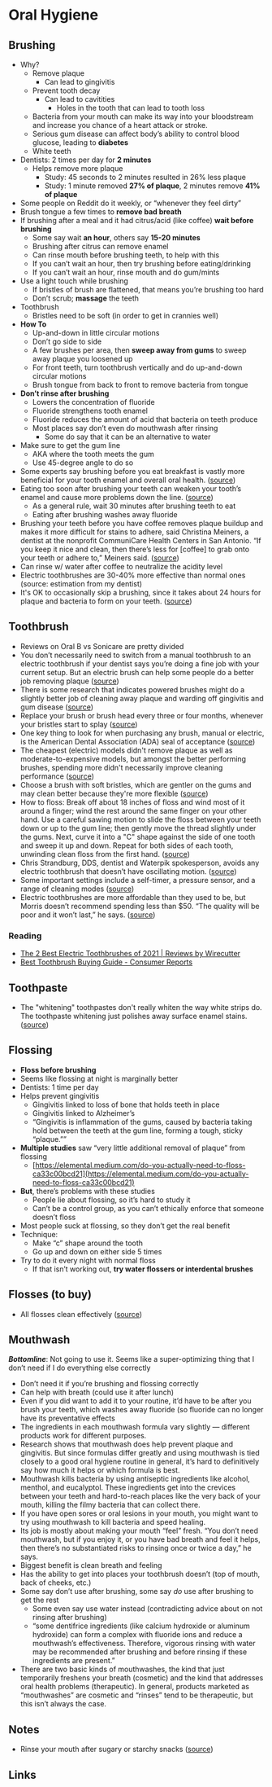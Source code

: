 # Oral Hygiene

## Brushing

- Why?
  - Remove plaque
    - Can lead to gingivitis
  - Prevent tooth decay
    - Can lead to cavitities
      - Holes in the tooth that can lead to tooth loss
  - Bacteria from your mouth can make its way into your bloodstream and increase you chance of a heart attack or stroke.
  - Serious gum disease can affect body’s ability to control blood glucose, leading to **diabetes**
  - White teeth
- Dentists: 2 times per day for **2 minutes**
  - Helps remove more plaque
    - Study: 45 seconds to 2 minutes resulted in 26% less plaque
    - Study: 1 minute removed **27% of plaque**, 2 minutes remove **41% of plaque**
- Some people on Reddit do it weekly, or “whenever they feel dirty”
- Brush tongue a few times to **remove bad breath**
- If brushing after a meal and it had citrus/acid (like coffee) **wait before brushing**
  - Some say wait **an hour**, others say **15-20 minutes**
  - Brushing after citrus can remove enamel
  - Can rinse mouth before brushing teeth, to help with this
  - If you can’t wait an hour, then try brushing before eating/drinking
  - If you can’t wait an hour, rinse mouth and do gum/mints
- Use a light touch while brushing
  - If bristles of brush are flattened, that means you’re brushing too hard
  - Don’t scrub; **massage** the teeth
- Toothbrush
  - Bristles need to be soft (in order to get in crannies well)
- **How To**
  - Up-and-down in little circular motions
  - Don’t go side to side
  - A few brushes per area, then **sweep away from gums** to sweep away plaque you loosened up
  - For front teeth, turn toothbrush vertically and do up-and-down circular motions
  - Brush tongue from back to front to remove bacteria from tongue
- **Don’t rinse after brushing**
  - Lowers the concentration of fluoride
  - Fluoride strengthens tooth enamel
  - Fluoride reduces the amount of acid that bacteria on teeth produce
  - Most places say don’t even do mouthwash after rinsing
    - Some do say that it can be an alternative to water
- Make sure to get the gum line
  - AKA where the tooth meets the gum
  - Use 45-degree angle to do so
- Some experts say brushing before you eat breakfast is vastly more beneficial for your tooth enamel and overall oral health. ([source](https://www.healthline.com/health/should-you-brush-your-teeth-before-or-after-breakfast#:~:text=Some%20experts%20say%20brushing%20before%20you%20eat%20breakfast%20is%20vastly%20more%20beneficial%20for%20your%20tooth%20enamel%20and%20overall%20oral%20health.))
- Eating too soon after brushing your teeth can weaken your tooth’s enamel and cause more problems down the line. ([source](https://drswansondmd.com/long-wait-eat-brushing-teeth/#:~:text=Eating%20too%20soon%20after%20brushing%20your%20teeth%20can%20weaken%20your%20tooth%E2%80%99s%20enamel%20and%20cause%20more%20problems%20down%20the%20line.))
  - As a general rule, wait 30 minutes after brushing teeth to eat
  - Eating after brushing washes away fluoride
- Brushing your teeth before you have coffee removes plaque buildup and makes it more difficult for stains to adhere, said Christina Meiners, a dentist at the nonprofit CommuniCare Health Centers in San Antonio. “If you keep it nice and clean, then there’s less for [coffee] to grab onto your teeth or adhere to,” Meiners said. ([source](https://www.huffpost.com/entry/brush-teeth-before-after-coffee_l_6026c2eec5b680717ee77529#:~:text=Brushing%20your%20teeth%20before%20you%20have%20coffee%20removes%20plaque%20buildup%20and%20makes%20it%20more%20difficult%20for%20stains%20to%20adhere%2C%20said%20Christina%20Meiners%2C%20a%20dentist%20at%20the%20nonprofit%20CommuniCare%20Health%20Centers%20in%20San%20Antonio.%20%E2%80%9CIf%20you%20keep%20it%20nice%20and%20clean%2C%20then%20there%E2%80%99s%20less%20for%20%5Bcoffee%5D%20to%20grab%20onto%20your%20teeth%20or%20adhere%20to%2C%E2%80%9D%20Meiners%20said.))
- Can rinse w/ water after coffee to neutralize the acidity level
- Electric toothbrushes are 30-40% more effective than normal ones (source: estimation from my dentist)
- It's OK to occasionally skip a brushing, since it takes about 24 hours for plaque and bacteria to form on your teeth. ([source](https://www.consumerreports.org/cro/toothbrushes/buying-guide/index.htm#:~:text=It's%20OK%20to%20occasionally%20skip%20a%20brushing%2C%20since%20it%20takes%20about%2024%20hours%20for%20plaque%20and%20bacteria%20to%20form%20on%20your%20teeth.))

## Toothbrush

- Reviews on Oral B vs Sonicare are pretty divided
- You don’t necessarily need to switch from a manual toothbrush to an electric toothbrush if your dentist says you’re doing a fine job with your current setup. But an electric brush can help some people do a better job removing plaque ([source](https://www.consumerreports.org/cro/toothbrushes/buying-guide/index.htm#:~:text=You%20don%E2%80%99t%20necessarily%20need%20to%20switch%20from%20a%20manual%20toothbrush%20to%20an%20electric%20toothbrush%20if%20your%20dentist%20says%20you%E2%80%99re%20doing%20a%20fine%20job%20with%20your%20current%20setup.%20But%20an%20electric%20brush%20can%20help%20some%20people%20do%20a%20better%20job%20removing%20plaque))
- There is some research that indicates powered brushes might do a slightly better job of cleaning away plaque and warding off gingivitis and gum disease ([source](https://www.consumerreports.org/cro/toothbrushes/buying-guide/index.htm#:~:text=there%20is%20some%20research%20that%20indicates%20powered%20brushes%20might%20do%20a%20slightly%20better%20job%20of%20cleaning%20away%20plaque%20and%20warding%20off%20gingivitis%20and%20gum%20disease))
- Replace your brush or brush head every three or four months, whenever your bristles start to splay ([source](https://www.consumerreports.org/cro/toothbrushes/buying-guide/index.htm#:~:text=Replace%20your%20brush%20or%20brush%20head%20every%20three%20or%20four%20months%2C%20whenever%20your%20bristles%20start%20to%20splay))
- One key thing to look for when purchasing any brush, manual or electric, is the American Dental Association (ADA) seal of acceptance ([source](<https://www.consumerreports.org/cro/toothbrushes/buying-guide/index.htm#:~:text=One%20key%20thing%20to%20look%20for%20when%20purchasing%20any%20brush%2C%20manual%20or%20electric%2C%20is%20the%20American%20Dental%20Association%20(ADA)%20seal%20of%20acceptance>))
- The cheapest (electric) models didn't remove plaque as well as moderate-to-expensive models, but amongst the better performing brushes, spending more didn't necessarily improve cleaning performance ([source](https://www.consumerreports.org/cro/toothbrushes/buying-guide/index.htm#:~:text=The%20cheapest%20models%20didn't%20remove%20plaque%20as%20well%20as%20moderate-to-expensive%20models%2C%20but%20amongst%20the%20better%20performing%20brushes%2C%20spending%20more%20didn't%20necessarily%20improve%20cleaning%20performance))
- Choose a brush with soft bristles, which are gentler on the gums and may clean better because they're more flexible ([source](https://www.consumerreports.org/cro/toothbrushes/buying-guide/index.htm#:~:text=Choose%20a%20brush%20with%20soft%20bristles%2C%20which%20are%20gentler%20on%20the%20gums%20and%20may%20clean%20better%20because%20they're%20more%20flexible))
- How to floss: Break off about 18 inches of floss and wind most of it around a finger; wind the rest around the same finger on your other hand. Use a careful sawing motion to slide the floss between your teeth down or up to the gum line; then gently move the thread slightly under the gums. Next, curve it into a "C" shape against the side of one tooth and sweep it up and down. Repeat for both sides of each tooth, unwinding clean floss from the first hand. ([source](https://www.consumerreports.org/cro/toothbrushes/buying-guide/index.htm#:~:text=How%20to%20floss,the%20first%20hand.))
- Chris Strandburg, DDS, dentist and Waterpik spokesperson, avoids any electric toothbrush that doesn’t have oscillating motion. ([source](https://www.self.com/story/electric-toothbrush-buying-guide#:~:text=Chris%20Strandburg%2C%20DDS%2C%20dentist%20and%20Waterpik%20spokesperson%2C%20avoids%20any%20electric%20toothbrush%20that%20doesn%E2%80%99t%20have%20oscillating%20motion.))
- Some important settings include a self-timer, a pressure sensor, and a range of cleaning modes ([source](https://www.self.com/story/electric-toothbrush-buying-guide#:~:text=Some%20important%20settings%20include%20a%20self-timer%2C%20a%20pressure%20sensor%2C%20and%20a%20range%20of%20cleaning%20modes))
- Electric toothbrushes are more affordable than they used to be, but Morris doesn’t recommend spending less than $50. “The quality will be poor and it won’t last,” he says. ([source](https://www.self.com/story/electric-toothbrush-buying-guide#:~:text=Electric%20toothbrushes%20are%20more%20affordable%20than%20they%20used%20to%20be%2C%20but%20Morris%20doesn%E2%80%99t%20recommend%20spending%20less%20than%20%2450.%20%E2%80%9CThe%20quality%20will%20be%20poor%20and%20it%20won%E2%80%99t%20last%2C%E2%80%9D%20he%20says))

### Reading

- [The 2 Best Electric Toothbrushes of 2021 | Reviews by Wirecutter](https://www.nytimes.com/wirecutter/reviews/best-electric-toothbrush/)
- [Best Toothbrush Buying Guide - Consumer Reports](https://www.consumerreports.org/cro/toothbrushes/buying-guide/index.htm)

## Toothpaste

- The "whitening" toothpastes don't really whiten the way white strips do. The toothpaste whitening just polishes away surface enamel stains. ([source](https://www.reddit.com/r/AskReddit/comments/2jmjsf/dentists_of_reddit_whats_the_best_toothbrush_to/#:~:text=the%20%22whitening%22%20toothpastes%20don't%20really%20whiten%20the%20way%20white%20strips%20do.%20The%20toothpaste%20whitening%20just%20polishes%20away%20surface%20enamel%20stains.))


## Flossing

- **Floss before brushing**
- Seems like flossing at night is marginally better
- Dentists: 1 time per day
- Helps prevent gingivitis
  - Gingivitis linked to loss of bone that holds teeth in place
  - Gingivitis linked to Alzheimer’s
  - “Gingivitis is inflammation of the gums, caused by bacteria taking hold between the teeth at the gum line, forming a tough, sticky “plaque.””
- **Multiple studies** saw “very little additional removal of plaque” from flossing
  - [https://elemental.medium.com/do-you-actually-need-to-floss-ca33c00bcd21](https://elemental.medium.com/do-you-actually-need-to-floss-ca33c00bcd21)
- **But**, there’s problems with these studies
  - People lie about flossing, so it’s hard to study it
  - Can’t be a control group, as you can’t ethically enforce that someone doesn’t floss
- Most people suck at flossing, so they don’t get the real benefit
- Technique:
  - Make “c” shape around the tooth
  - Go up and down on either side 5 times
- Try to do it every night with normal floss
  - If that isn’t working out, **try water flossers or interdental brushes**
  
## Flosses (to buy)

- All flosses clean effectively ([source](https://www.consumerreports.org/cro/toothbrushes/buying-guide/index.htm#:~:text=All%20flosses%20clean%20effectively))

## Mouthwash

_**Bottomline**_: Not going to use it. Seems like a super-optimizing thing that I don’t need if I do everything else correctly

- Don’t need it if you’re brushing and flossing correctly
- Can help with breath (could use it after lunch)
- Even if you did want to add it to your routine, it’d have to be after you brush your teeth, which washes away fluoride (so fluoride can no longer have its preventative effects
- The ingredients in each mouthwash formula vary slightly — different products work for different purposes.
- Research shows that mouthwash does help prevent plaque and gingivitis. But since formulas differ greatly and using mouthwash is tied closely to a good oral hygiene routine in general, it’s hard to definitively say how much it helps or which formula is best.
- Mouthwash kills bacteria by using antiseptic ingredients like alcohol, menthol, and eucalyptol. These ingredients get into the crevices between your teeth and hard-to-reach places like the very back of your mouth, killing the filmy bacteria that can collect there.
- If you have open sores or oral lesions in your mouth, you might want to try using mouthwash to kill bacteria and speed healing.
- Its job is mostly about making your mouth “feel” fresh. “You don’t need mouthwash, but if you enjoy it, or you have bad breath and feel it helps, then there’s no substantiated risks to rinsing once or twice a day,” he says.
- Biggest benefit is clean breath and feeling
- Has the ability to get into places your toothbrush doesn’t (top of mouth, back of cheeks, etc.)
- Some say don’t use after brushing, some say _do_ use after brushing to get the rest
  - Some even say use water instead (contradicting advice about on not rinsing after brushing)
  - “some dentifrice ingredients (like calcium hydroxide or aluminum hydroxide) can form a complex with fluoride ions and reduce a mouthwash’s effectiveness. Therefore, vigorous rinsing with water may be recommended after brushing and before rinsing if these ingredients are present.”
- There are two basic kinds of mouthwashes, the kind that just temporarily freshens your breath (cosmetic) and the kind that addresses oral health problems (therapeutic). In general, products marketed as “mouthwashes” are cosmetic and “rinses” tend to be therapeutic, but this isn’t always the case.

## Notes

- Rinse your mouth after sugary or starchy snacks ([source](https://www.consumerreports.org/cro/toothbrushes/buying-guide/index.htm#:~:text=rinse%20your%20mouth%20after%20sugary%20or%20starchy%20snacks))

## Links
